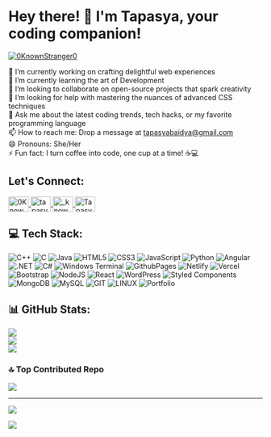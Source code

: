 # Hey there! 👋 I'm Tapasya, your coding companion!

<p align="left">
  <a href="https://twitter.com/0KnownStranger0" target="blank">
    <img src="https://img.shields.io/twitter/follow/0KnownStranger0?logo=twitter&style=for-the-badge" alt="0KnownStranger0" />
  </a>
</p>


🔭 I’m currently working on crafting delightful web experiences  
🌱 I’m currently learning the art of Development   
👯 I’m looking to collaborate on open-source projects that spark creativity  
🤔 I’m looking for help with mastering the nuances of advanced CSS techniques  
💬 Ask me about the latest coding trends, tech hacks, or my favorite programming language  
📫 How to reach me: Drop a message at tapasyabaidya@gmail.com  
😄 Pronouns: She/Her  
⚡ Fun fact: I turn coffee into code, one cup at a time! ☕💻  

## Let's Connect:
<p align="left">
  <a href="https://twitter.com/0KnownStranger0" target="blank">
    <img align="center" src="https://raw.githubusercontent.com/rahuldkjain/github-profile-readme-generator/master/src/images/icons/Social/twitter.svg" alt="0KnownStranger0" height="30" width="40" />
  </a>
  <a href="https://www.linkedin.com/in/tapasya-baidya/" target="blank">
    <img align="center" src="https://raw.githubusercontent.com/rahuldkjain/github-profile-readme-generator/master/src/images/icons/Social/linked-in-alt.svg" alt="tapasya-baidya" height="30" width="40" />
  </a>
  <a href="https://www.instagram.com/_knownstranger_/" target="blank">
    <img align="center" src="https://raw.githubusercontent.com/rahuldkjain/github-profile-readme-generator/master/src/images/icons/Social/instagram.svg" alt="_knownstranger_" height="30" width="40" />
  </a>
  <a href="https://www.facebook.com/TapasyaBaidya" target="blank">
    <img align="center" src="https://raw.githubusercontent.com/rahuldkjain/github-profile-readme-generator/master/src/images/icons/Social/facebook.svg" alt="TapasyaBaidya" height="30" width="40" />
  </a>
</p>


## 💻 Tech Stack:
 ![C++](https://img.shields.io/badge/c++-%2300599C.svg?style=for-the-badge&logo=c%2B%2B&logoColor=white) ![C](https://img.shields.io/badge/c-%2300599C.svg?style=for-the-badge&logo=c&logoColor=white) ![Java](https://img.shields.io/badge/java-%23ED8B00.svg?style=for-the-badge&logo=openjdk&logoColor=white) ![HTML5](https://img.shields.io/badge/html5-%23E34F26.svg?style=for-the-badge&logo=html5&logoColor=white) ![CSS3](https://img.shields.io/badge/css3-%231572B6.svg?style=for-the-badge&logo=css3&logoColor=white) ![JavaScript](https://img.shields.io/badge/javascript-%23323330.svg?style=for-the-badge&logo=javascript&logoColor=%23F7DF1E) ![Python](https://img.shields.io/badge/python-3670A0?style=for-the-badge&logo=python&logoColor=ffdd54) ![Angular](https://img.shields.io/badge/angular-%23DD0031.svg?style=for-the-badge&logo=angular&logoColor=white) ![.NET](https://img.shields.io/badge/.NET-512BD4?style=for-the-badge&logo=.net&logoColor=white) ![C#](https://img.shields.io/badge/c%23-%23239120.svg?style=for-the-badge&logo=c-sharp&logoColor=white)  ![Windows Terminal](https://img.shields.io/badge/Windows%20Terminal-%234D4D4D.svg?style=for-the-badge&logo=windows-terminal&logoColor=white) ![GithubPages](https://img.shields.io/badge/github%20pages-121013?style=for-the-badge&logo=github&logoColor=white) ![Netlify](https://img.shields.io/badge/netlify-%23000000.svg?style=for-the-badge&logo=netlify&logoColor=#00C7B7)  ![Vercel](https://img.shields.io/badge/vercel-%23000000.svg?style=for-the-badge&logo=vercel&logoColor=white) ![Bootstrap](https://img.shields.io/badge/bootstrap-%238511FA.svg?style=for-the-badge&logo=bootstrap&logoColor=white) ![NodeJS](https://img.shields.io/badge/node.js-6DA55F?style=for-the-badge&logo=node.js&logoColor=white) ![React](https://img.shields.io/badge/react-%2320232a.svg?style=for-the-badge&logo=react&logoColor=%2361DAFB) ![WordPress](https://img.shields.io/badge/WordPress-%23117AC9.svg?style=for-the-badge&logo=WordPress&logoColor=white) ![Styled Components](https://img.shields.io/badge/styled--components-DB7093?style=for-the-badge&logo=styled-components&logoColor=white) ![MongoDB](https://img.shields.io/badge/MongoDB-%234ea94b.svg?style=for-the-badge&logo=mongodb&logoColor=white) ![MySQL](https://img.shields.io/badge/mysql-%2300000f.svg?style=for-the-badge&logo=mysql&logoColor=white) ![GIT](https://img.shields.io/badge/Git-fc6d26?style=for-the-badge&logo=git&logoColor=white) ![LINUX](https://img.shields.io/badge/Linux-FCC624?style=for-the-badge&logo=linux&logoColor=black) ![Portfolio](https://img.shields.io/badge/Portfolio-%23000000.svg?style=for-the-badge&logo=firefox&logoColor=#FF7139)

## 📊 GitHub Stats:
![](https://github-readme-stats.vercel.app/api?username=knownstranger-Tapasya&theme=monokai&hide_border=true&include_all_commits=false&count_private=false)<br/>
![](https://github-readme-streak-stats.herokuapp.com/?user=knownstranger-Tapasya&theme=monokai&hide_border=true)<br/>
![](https://github-readme-stats.vercel.app/api/top-langs/?username=knownstranger-Tapasya&theme=monokai&hide_border=true&include_all_commits=false&count_private=false&layout=compact)

### 🔝 Top Contributed Repo
![](https://github-contributor-stats.vercel.app/api?username=knownstranger-Tapasya&limit=5&theme=dark&combine_all_yearly_contributions=true)


---
[![](https://visitcount.itsvg.in/api?id=knownstranger-Tapasya&icon=1&color=3)](https://visitcount.itsvg.in)

[![](https://visitcount.itsvg.in/api?id=knownstranger-Tapasya&label=Profile%20Views&color=6&icon=6&pretty=true)](https://visitcount.itsvg.in)

<!--
**knownstranger-Tapasya/knownstranger-Tapasya** is a ✨ _special_ ✨ repository because its `README.md` (this file) appears on your GitHub profile.

Here are some ideas to get you started:

- 🔭 I’m currently working on ...
- 🌱 I’m currently learning ...
- 👯 I’m looking to collaborate on ...
- 🤔 I’m looking for help with ...
- 💬 Ask me about ...
- 📫 How to reach me: ...
- 😄 Pronouns: ...
- ⚡ Fun fact: ...
-->
